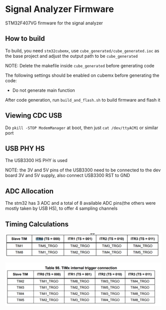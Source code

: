 # Signal Analyzer Firmware

STM32F407VG firmware for the signal analyzer

## How to build

To build, you need ```stm32cubemx```, use ```cube_generated/cube_generated.ioc``` as the base project and adjust the output path to be ```cube_generated```

NOTE: Delete the makefile inside ```cube_generated``` before generating code

The following settings should be enabled on cubemx before generating the code:

- Do not generate main function

After code generation, run ```build_and_flash.sh``` to build firmware and flash it

## Viewing CDC USB

Do ```pkill -STOP ModemManager``` at boot, then just ```cat /dev/ttyACM1``` or similar port

## USB PHY HS

The USB3300 HS PHY is used

NOTE: the 3V and 5V pins of the USB3300 need to be connected to the dev board 3V and 5V supply, also connect USB3300 RST to GND

## ADC Allocation

The stm32 has 3 ADC and a total of 8 available ADC pins(the others were mostly taken by USB HS), to offer 4 sampling channels

## Timing Calculations

![](image/2019-11-04-12-58-08.png)

![](image/2019-11-04-13-00-17.png)